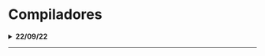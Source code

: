 # Compiladores

<details>
   
<summary> <b> 22/09/22 </b> </summary>
   
   ### Complexidade
   ### Computabilidade
   ### Autômato
    A teoria dos autômatos fornece o formalismo matemático utilizado nas Teorias de Complexidade e Computabilidade.

</br>

</details>

---
